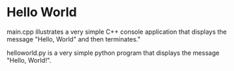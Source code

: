 # Hello World

main.cpp illustrates a very simple C++ console application that displays the message "Hello, World" and then terminates."

helloworld.py is a very simple python program that displays the message "Hello, World!".